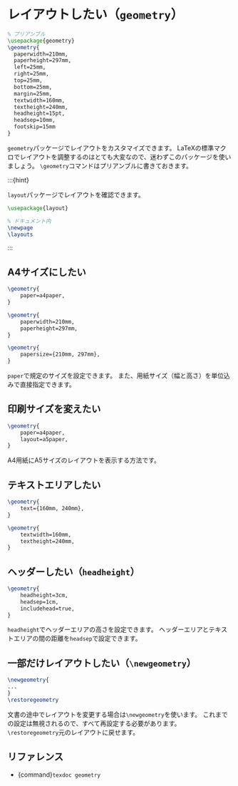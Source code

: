 # レイアウトしたい（``geometry``）

```latex
% プリアンブル
\usepackage{geometry}
\geometry{
  paperwidth=210mm,
  paperheight=297mm,
  left=25mm,
  right=25mm,
  top=25mm,
  bottom=25mm,
  margin=25mm,
  textwidth=160mm,
  textheight=240mm,
  headheight=15pt,
  headsep=10mm,
  footskip=15mm
}
```

``geometry``パッケージでレイアウトをカスタマイズできます。
LaTeXの標準マクロでレイアウトを調整するのはとても大変なので、迷わずこのパッケージを使いましょう。
``\geometry``コマンドはプリアンブルに書きておきます。

:::{hint}

``layout``パッケージでレイアウトを確認できます。

```latex
\usepackage{layout}

% ドキュメント内
\newpage
\layouts
```

:::

## A4サイズにしたい

```latex
\geometry{
    paper=a4paper,
}

\geometry{
    paperwidth=210mm,
    paperheight=297mm,
}

\geometry{
    papersize={210mm, 297mm},
}
```

``paper``で規定のサイズを設定できます。
また、用紙サイズ（幅と高さ）を単位込みで直接指定できます。

## 印刷サイズを変えたい

```latex
\geometry{
    paper=a4paper,
    layout=a5paper,
}
```

A4用紙にA5サイズのレイアウトを表示する方法です。

## テキストエリアしたい

```latex
\geometry{
    text={160mm, 240mm},
}

\geometry{
    textwidth=160mm,
    textheight=240mm,
}
```

## ヘッダーしたい（``headheight``）

```latex
\geometry{
    headheight=3cm,
    headsep=1cm,
    includehead=true,
}
```

``headheight``でヘッダーエリアの高さを設定できます。
ヘッダーエリアとテキストエリアの間の距離を``headsep``で設定できます。

## 一部だけレイアウトしたい（``\newgeometry``）

```latex
\newgeometry{
...
}
\restoregeometry
```

文書の途中でレイアウトを変更する場合は``\newgeometry``を使います。
これまでの設定は無視されるので、すべて再設定する必要があります。
``\restoregeometry``元のレイアウトに戻せます。

## リファレンス

- {command}`texdoc geometry`
